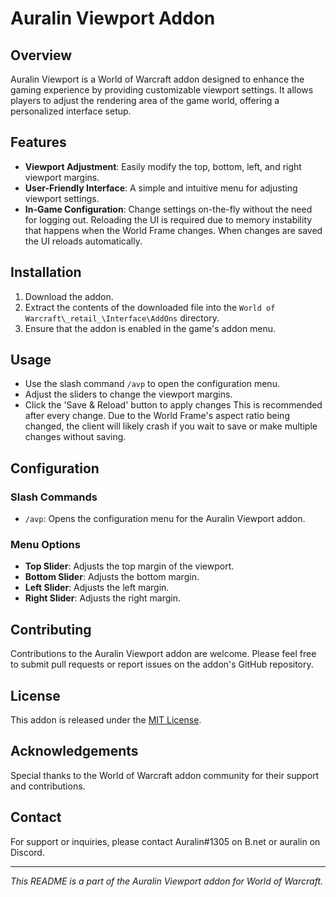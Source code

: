 # Auralin Viewport Addon

## Overview
Auralin Viewport is a World of Warcraft addon designed to enhance the gaming experience by providing customizable viewport settings. It allows players to adjust the rendering area of the game world, offering a personalized interface setup.

## Features
- **Viewport Adjustment**: Easily modify the top, bottom, left, and right viewport margins.
- **User-Friendly Interface**: A simple and intuitive menu for adjusting viewport settings.
- **In-Game Configuration**: Change settings on-the-fly without the need for logging out. Reloading the UI is required due to memory instability that happens when the World Frame changes. When changes are saved the UI reloads automatically.

## Installation
1. Download the addon.
2. Extract the contents of the downloaded file into the `World of Warcraft\_retail_\Interface\AddOns` directory.
3. Ensure that the addon is enabled in the game's addon menu.

## Usage
- Use the slash command `/avp` to open the configuration menu.
- Adjust the sliders to change the viewport margins.
- Click the 'Save & Reload' button to apply changes This is recommended after every change. Due to the World Frame's aspect ratio being changed, the client will likely crash if you wait to save or make multiple changes without saving.

## Configuration
### Slash Commands
- `/avp`: Opens the configuration menu for the Auralin Viewport addon.

### Menu Options
- **Top Slider**: Adjusts the top margin of the viewport.
- **Bottom Slider**: Adjusts the bottom margin.
- **Left Slider**: Adjusts the left margin.
- **Right Slider**: Adjusts the right margin.

## Contributing
Contributions to the Auralin Viewport addon are welcome. Please feel free to submit pull requests or report issues on the addon's GitHub repository.

## License
This addon is released under the [MIT License](LICENSE).

## Acknowledgements
Special thanks to the World of Warcraft addon community for their support and contributions.

## Contact
For support or inquiries, please contact Auralin#1305 on B.net or auralin on Discord.

---
*This README is a part of the Auralin Viewport addon for World of Warcraft.*